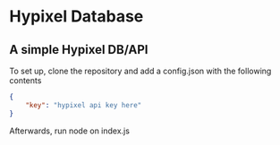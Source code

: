 # Hypixel Database
## A simple Hypixel DB/API
To set up, clone the repository and add a config.json with the following contents
```json
{
    "key": "hypixel api key here"
}
```
Afterwards, run node on index.js 
